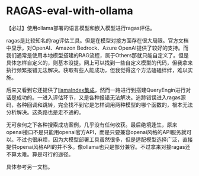 # RAGAS-eval-with-ollama
【必过】使用ollama部署的语言模型和嵌入模型进行ragas评估。

ragas是比较知名的rag评估工具。但是在模型对接方面存在很大局限。官方文档中显示，对OpenAI、Amazon Bedrock、Azure OpenAI提供了较好的支持。而我们通常是使用本地模型搭建的RAG流程，属于Others那就只能自定义了。但是具体怎样自定义的，则基本没提。网上可以找到一些自定义模型的代码，但我拿来执行频繁报错无法解决。获取有些人能成功，但我觉得这个方法磕磕绊绊，难以实施。

后来又看到它还提供了[llamaIndex集成](https://docs.ragas.io/en/latest/howtos/integrations/_llamaindex/)，然而一路进行到搭建QueryEngin进行对话是成功的。一进入评估环节，又是各种报错无法解决。追踪错误进入ragas源码，各种回调和跳转，完全找不到它是怎样调用两种模型的哪个函数的，根本无法分析解决。这条路也是走不通的。

无可奈何之下各种搜索成功案例，几乎没有任何收获。最后绝境逢生，原来openai接口不是只能用openai官方API，而是只要兼容openai风格的API服务就可以。不过也很麻烦，因为大模型部署工具虽然很多，但是适配模型选择广泛，直接提供openai风格API的并不多。像ollama也只是部分兼容。不过拿来对接ragas还不算太难。算是可行的途径。

具体参考另一文档。
